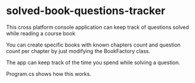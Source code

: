 # solved-book-questions-tracker

This cross platform console application can keep track of questions solved while reading a course book

You can create specific books with known chapters count and question count per chapter by just modifying the BookFactory class.

The app can keep track of the time you spend while solving a question.

Program.cs shows how this works.
